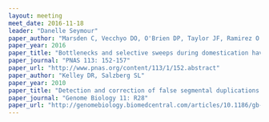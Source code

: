 ```yaml
---
layout: meeting
meet_date: 2016-11-18
leader: "Danelle Seymour"
paper_author: "Marsden C, Vecchyo DO, O'Brien DP, Taylor JF, Ramirez O et al."
paper_year: 2016
paper_title: "Bottlenecks and selective sweeps during domestication have increased deleterious genetic variation in dogs"
paper_journal: "PNAS 113: 152-157"
paper_url: "http://www.pnas.org/content/113/1/152.abstract"
paper_author: "Kelley DR, Salzberg SL"
paper_year: 2010
paper_title: "Detection and correction of false segmental duplications caused by genome mis-assembly"
paper_journal: "Genome Biology 11: R28"
paper_url: "http://genomebiology.biomedcentral.com/articles/10.1186/gb-2010-11-3-r28"
---
```

